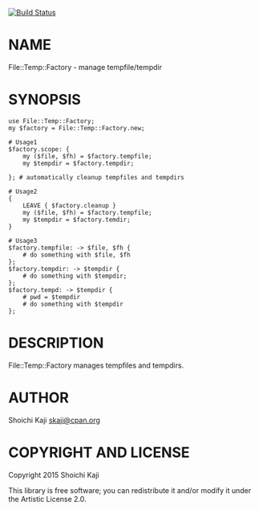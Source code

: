 [![Build Status](https://travis-ci.org/shoichikaji/File-Temp-Factory.svg?branch=master)](https://travis-ci.org/shoichikaji/File-Temp-Factory)

NAME
====

File::Temp::Factory - manage tempfile/tempdir

SYNOPSIS
========

    use File::Temp::Factory;
    my $factory = File::Temp::Factory.new;

    # Usage1
    $factory.scope: {
        my ($file, $fh) = $factory.tempfile;
        my $tempdir = $factory.tempdir;

    }; # automatically cleanup tempfiles and tempdirs

    # Usage2
    {
        LEAVE { $factory.cleanup }
        my ($file, $fh) = $factory.tempfile;
        my $tempdir = $factory.temdir;
    }

    # Usage3
    $factory.tempfile: -> $file, $fh {
        # do something with $file, $fh
    };
    $factory.tempdir: -> $tempdir {
        # do something with $tempdir;
    };
    $factory.tempd: -> $tempdir {
        # pwd = $tempdir
        # do something with $tempdir
    };

DESCRIPTION
===========

File::Temp::Factory manages tempfiles and tempdirs.

AUTHOR
======

Shoichi Kaji <skaji@cpan.org>

COPYRIGHT AND LICENSE
=====================

Copyright 2015 Shoichi Kaji

This library is free software; you can redistribute it and/or modify it under the Artistic License 2.0.

